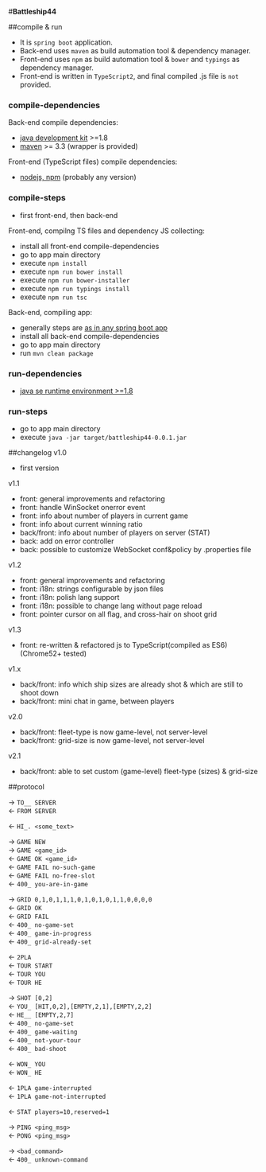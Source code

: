 #**Battleship44**  

##compile & run

* It is `spring boot` application.
* Back-end uses `maven` as build automation tool & dependency manager. 
* Front-end uses `npm`  as build automation tool & `bower` and `typings` as dependency manager.
* Front-end is written in `TypeScript2`, and final compiled .js file is `not` provided.

### compile-dependencies
Back-end compile dependencies:

* [java development kit](http://www.oracle.com/technetwork/java/javase/overview/index.html) >=1.8
* [maven](https://maven.apache.org/) >= 3.3 (wrapper is provided)


Front-end (TypeScript files) compile dependencies:

* [nodejs, npm](https://nodejs.org/en/) (probably any version)


### compile-steps
* first front-end, then back-end

Front-end, compilng TS files and dependency JS collecting:  

* install all front-end compile-dependencies
* go to app main directory
* execute `npm install`
* execute `npm run bower install`
* execute `npm run bower-installer`
* execute `npm run typings install`
* execute `npm run tsc`

Back-end, compiling app:

* generally steps are [as in any spring boot app](http://docs.spring.io/spring-boot/docs/current/reference/htmlsingle/#build-tool-plugins-maven-packaging)
* install all back-end compile-dependencies
* go to app main directory
* run `mvn clean package`

### run-dependencies
* [java se runtime environment >=1.8](http://www.oracle.com/technetwork/java/javase/overview/index.html)

### run-steps
* go to app main directory
* execute `java -jar target/battleship44-0.0.1.jar`

##changelog 
v1.0  
+ first version  
  
v1.1  
+ front: general improvements and refactoring  
+ front: handle WinSocket onerror event  
+ front: info about number of players in current game  
+ front: info about current winning ratio  
+ back/front: info about number of players on server (STAT)  
+ back: add on error controller  
+ back: possible to customize WebSocket conf&policy by .properties file  
  
v1.2  
+ front: general improvements and refactoring  
+ front: i18n: strings configurable by json files  
+ front: i18n: polish lang support  
+ front: i18n: possible to change lang without page reload  
+ front: pointer cursor on all flag, and cross-hair on shoot grid  
  
v1.3  
- front: re-written & refactored js to TypeScript(compiled as ES6) (Chrome52+ tested)  
  
v1.x  
- back/front: info which ship sizes are already shot & which are still to shoot down  
- back/front: mini chat in game, between players  
  
v2.0  
- back/front: fleet-type is now game-level, not server-level  
- back/front: grid-size is now game-level, not server-level  
  
v2.1  
- back/front: able to set custom (game-level) fleet-type (sizes) & grid-size  

##protocol

→ `TO__ SERVER`  
← `FROM SERVER`  
  
← `HI_. <some_text>`  
  
→ `GAME NEW`  
→ `GAME <game_id>`  
← `GAME OK <game_id>`  
← `GAME FAIL no-such-game`  
← `GAME FAIL no-free-slot`  
← `400_ you-are-in-game`  
  
→ `GRID 0,1,0,1,1,1,0,1,0,1,0,1,1,0,0,0,0`  
← `GRID OK`  
← `GRID FAIL`  
← `400_ no-game-set`  
← `400_ game-in-progress`  
← `400_ grid-already-set`  
  
← `2PLA`  
← `TOUR START`  
← `TOUR YOU`  
← `TOUR HE`  
  
→ `SHOT [0,2]`  
← `YOU_ [HIT,0,2],[EMPTY,2,1],[EMPTY,2,2]`  
← `HE__ [EMPTY,2,7]`  
← `400_ no-game-set`  
← `400_ game-waiting`  
← `400_ not-your-tour`  
← `400_ bad-shoot`  
  
← `WON_ YOU`  
← `WON_ HE`  
  
← `1PLA game-interrupted`  
← `1PLA game-not-interrupted`  
  
← `STAT players=10,reserved=1`  
  
→ `PING <ping_msg>`  
← `PONG <ping_msg>`  
  
→ `<bad_command>`  
← `400_ unknown-command`  
